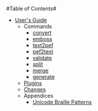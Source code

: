 #Table of Contents#

* [User's Guide](UsersGuide.md)
  * Commands
    * [convert](Convert.md)
    * [emboss](Emboss.md)
    * [text2pef](TextToPef.md)
    * [pef2text](PefToText.md)
    * [validate](ValidatePef.md)
    * [split](SplitPef.md)
    * [merge](MergePef.md)
    * [generate](GeneratePef.md)
  * [Plugins](Plugins.md)
  * [Changes](changes.md)
  * Appendices
    * [Unicode Braille Patterns](UnicodeBraillePatterns.md)